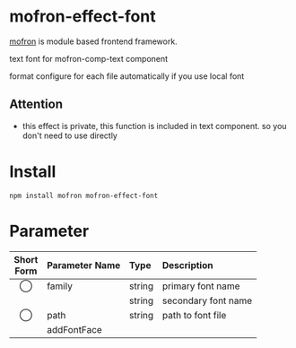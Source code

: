 # mofron-effect-font
[mofron](https://mofron.github.io/mofron/) is module based frontend framework.

text font for mofron-comp-text component

format configure for each file automatically if you use local font

## Attention
 - this effect is private, this function is included in text component. so you don't need to use directly

# Install
```
npm install mofron mofron-effect-font
```

# Parameter

| Short<br>Form | Parameter Name | Type | Description |
|:-------------:|:---------------|:-----|:------------|
| ◯  | family | string | primary font name |
| | | string | secondary font name |
| ◯  | path | string | path to font file |
| | addFontFace | | | contents | component | target component object |

